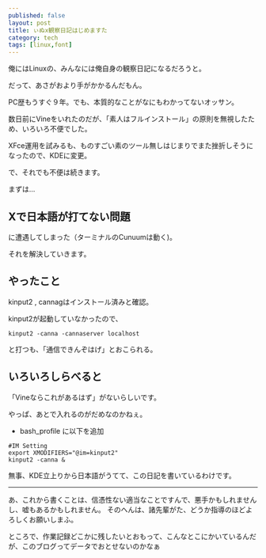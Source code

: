 ```yaml
---
published: false
layout: post
title: ぃぬx観察日記はじめますた
category: tech
tags: [linux,font]
---
```


俺にはLinuxの、みんなには俺自身の観察日記になるだろうと。

だって、あさがおより手がかかるんだもん。

PC歴もうすぐ９年。でも、本質的なことがなにもわかってないオッサン。

数日前にVineをいれたのだが、「素人はフルインストール」の原則を無視したため、いろいろ不便でした。

XFce運用を試みるも、ものすごい素のツール無しはじまりでまた挫折しそうになったので、KDEに変更。

で、それでも不便は続きます。

まずは…

## Xで日本語が打てない問題

に遭遇してしまった（ターミナルのCunuumは動く)。

それを解決していきます。

## やったこと

kinput2 , cannagはインストール済みと確認。

kinput2が起動していなかったので、

```
kinput2 -canna -cannaserver localhost
```

と打つも、「通信できんぞはげ」とおこられる。


## いろいろしらべると

「Vineならこれがあるはず」がないらしいです。

やっぱ、あとで入れるのがだめなのかねぇ。

+ bash_profile に以下を追加

```
#IM Setting
export XMODIFIERS="@im=kinput2"
kinput2 -canna &
```

無事、KDE立上りから日本語がうてて、この日記を書いているわけです。


---

あ、これから書くことは、信憑性ない適当なことですんで、悪手かもしれませんし、嘘もあるかもしれません。
そのへんは、諸先輩がた、どうか指導のほどよろしくお願いしまふ。

ところで、作業記録どこかに残したいとおもって、こんなとこにかいているんだが、このブログってデータでおとせないのかなぁ
